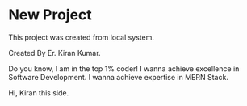 # New Project

This project was created from local system.

Created By Er. Kiran Kumar. 

Do you know, I am in the top 1% coder! 
I wanna achieve excellence in Software Development.
I wanna achieve expertise in MERN Stack. 

Hi, Kiran this side. 